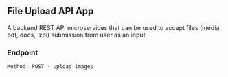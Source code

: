 ## File Upload API App
A backend REST API microservices that can be used to accept files (media, pdf, docs, .zpi) submission from user as an input.


### Endpoint
`Method: POST - upload-images`
